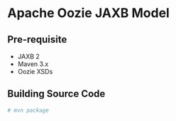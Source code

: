 # Apache Oozie JAXB Model

## Pre-requisite

* JAXB 2
* Maven 3.x
* Oozie XSDs

## Building Source Code

```bash
# mvn package
```

